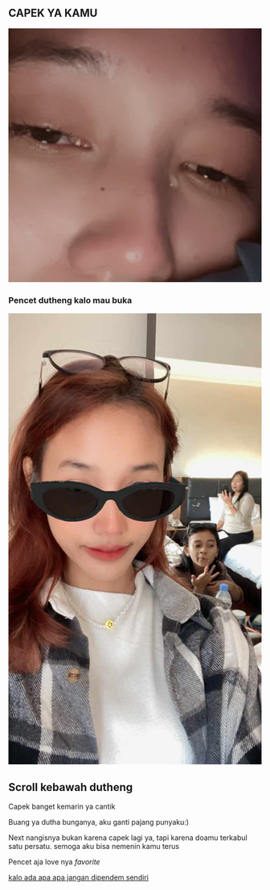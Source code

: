 <html lang="en">

<head>
  <meta charset="UTF-8" />
<meta http-equiv="X-UA-Compatible" content="IE=edge" />
<meta name="viewport" content="width=device-width, initial-scale=1.0" />
<link rel="preconnect" href="https://fonts.googleapis.com" />
<link rel="preconnect" href="https://fonts.gstatic.com" crossorigin />
<link href="https://fonts.googleapis.com/css2?family=Ubuntu:wght@400;500;700&display=swap" rel="stylesheet" />
<script src="https://unpkg.com/aos@2.3.1/dist/aos.js"></script>
<link href="https://unpkg.com/aos@2.3.1/dist/aos.css" rel="stylesheet" />
<link href="https://fonts.googleapis.com/icon?family=Material+Icons+Sharp" rel="stylesheet" />
<script src="https://cdn.jsdelivr.net/npm/sweetalert2@11.4.4/dist/sweetalert2.all.min.js"></script>
<title>Dutheng</title>
<style>
html {
scroll-behavior: smooth;
}

* {
padding: 0;
margin: 0;
font-family: "Ubuntu";
color: rgb(56, 56, 56);
}

body {
background: wheat;
/* background-image: url("https://wallpaper.dog/large/10871886.png"); */
background-image: linear-gradient(#ff71c0, #b983ff, #5aaeff);
background-position: center;
background-size: cover;
overflow: hidden;
overflow: hidden;
}

.open {
background-image: linear-gradient(#ff71c0, #b983ff);
height: 100vh;
width: 100vw;
position: fixed;
top: 0;
display: flex;
flex-direction: column;
align-items: center;
align-content: center;
justify-content: center;
z-index: 1;
transition: 0.5s all ease;
}

.open h2 {
/* margin: 0 30px; */
margin-bottom: 20px;
color: rgb(56, 56, 56);
text-align: center;
max-width: 600px;
}

.open .card {
background: white;
padding: 30px;
border-radius: 10px;
box-shadow: 10px 10px 30px rgba(0, 0, 0, 0.123);
text-align: center;
}

.open .card h3 {
margin-top: 20px;
}

.open .card img {
height: 100px;
}

.atas {
height: 100vh;
display: flex;
flex-direction: column;
justify-content: center;
align-items: center;
}

.atas img {
height: 200px;
margin-bottom: 50px;
padding: 20px 30px;
background: white;
border-radius: 20px;
box-shadow: 10px 10px 30px rgba(0, 0, 0, 0.123);
}

.atas h2 {
font-size: 1.5em;
padding: 20px 30px;
background: white;
border-radius: 20px;
box-shadow: 10px 10px 30px rgba(0, 0, 0, 0.123);
}

p {
display: block;
text-align: center;
color: rgb(56, 56, 56);
background: white;
font-weight: bold;
font-size: 1.5em;
padding: 50px 30px;
margin: 40px 20px;
border-radius: 20px;
box-shadow: 10px 10px 30px rgba(0, 0, 0, 0.123);
}

p.wm {
margin-top: 70px;
margin-bottom: 0;
padding-top: 30px;
padding-bottom: 25px;
border-radius: 20px 20px 0 0;
font-weight: 500;
font-size: 1.1em;
color: red;
}

p.wm a {
color: red;
text-decoration: none;
}

.material-icons-sharp {
color: red;
font-size: 30px;
transform: translateY(5px);
animation: kenyal 2s ease infinite;
cursor: pointer;
}

@keyframes kenyal {
0% {
transform: scale(1) translateY(5px);
}

50% {
transform: scale(1.2) translateY(5px);
}

100% {
transform: scale(1) translateY(5px);
}
}
</style>
</head>

<body class="body">
<audio class="audio" src="https://www.mboxdrive.com/Selamat%20Ulang%20Tahun%20[Jamrud].mp3" autoplay type="audio"
loop=""></audio>
<div class="open">
<div class="card">
<h2>CAPEK YA KAMU</h2>
<img onclick="mulai()" src="e.jpg" alt="" srcset="" />
<h3>Pencet dutheng kalo mau buka</h3>
</div>
</div>
<div class="atas" id="atas">
<img onclick="mulai()" src="i.jpg" alt="" />
<h2>Scroll kebawah dutheng</h2>
</div>

<p data-aos="zoom-in">
Capek banget kemarin ya cantik
</p>
<p data-aos="zoom-in">
Buang ya dutha bunganya, aku ganti pajang punyaku:)
</p>
<p data-aos="zoom-in">
Next nangisnya bukan karena capek lagi ya, tapi karena doamu terkabul satu persatu. semoga aku bisa nemenin kamu terus
</p>


<p data-aos="zoom-in">
Pencet aja love nya
<i onclick="tanya()" class="material-icons-sharp"> favorite </i>
</p>

<script>
var musik = "";
</script>
<script>
AOS.init({
once: true,
});
</script>
<script>
var audio = document.querySelector(".audio");
if (musik) {
audio.src = musik;
}

function mulai() {
audio.play();
document.querySelector(".open").style = "opacity: 0;";
document.querySelector(".body").style = "overflow-y: scroll;";
setTimeout(function () {
document.querySelector(".open").style.display = "none";
}, 1000);
}

function wa(isi) {
window.open(
"https://wa.me/6287819785198?text= jawaban mu? :  " +
isi);
}
async function tanya() {
var {
value: kado
} = await swal.fire({
title: "Kirim alamatmu okey",
input: "text",
showCancelButton: false,
});
if (kado) {
await swal.fire("Kirim jawabannya ke wa aku");
wa(kado);
} else {
await swal.fire("Harus dijawab wleee");
tanya();
}
}
</script>
<p class="wm">
<span><a href="https://www.gabut-it.com/">kalo ada apa apa jangan dipendem sendiri</a></span>
</p>
</body>

</html>
